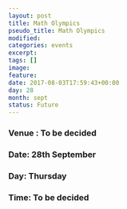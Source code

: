 ```yaml
---
layout: post
title: Math Olympics
pseudo_title: Math Olympics
modified:
categories: events
excerpt:
tags: []
image:
feature:
date: 2017-08-03T17:59:43+00:00
day: 28
month: sept
status: Future
---
```




### Venue : To be decided

### Date: 28th September

### Day: Thursday

### Time: To be decided
